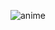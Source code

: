 ![anime](https://user-images.githubusercontent.com/94627774/161221099-83f991d3-0c00-42d1-bdce-1a330aec5e7b.png)
